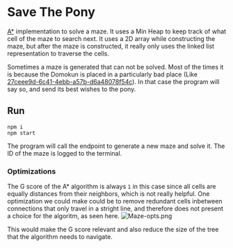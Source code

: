 # Save The Pony

[A*](https://en.wikipedia.org/wiki/A*_search_algorithm) implementation to solve a maze.
It uses a Min Heap to keep track of what cell of the maze to search next.
It uses a 2D array while constructing the maze, but after the maze is constructed, it really only uses the linked list representation to traverse the cells.

Sometimes a maze is generated that can not be solved. Most of the times it is because the Domokun is placed in a particularly bad place (Like [27ceee9d-6c41-4ebb-a57b-d6a48078f54c](https://enslev.dk/bad-maze.png)).
In that case the program will say so, and send its best wishes to the pony.

## Run
```
npm i
npm start
```

The program will call the endpoint to generate a new maze and solve it.
The ID of the maze is logged to the terminal.

### Optimizations
The G score of the A* algorithm is always `1` in this case since all cells are equally distances from their neighbors, which is not really helpful.
One optimization we could make could be to remove redundant cells inbetween connections that only travel in a stright line, and therefore does not present a choice for the algoritm, as seen here.
![Maze-opts.png](https://enslev.dk/maze-opts.png)

This would make the G score relevant and also reduce the size of the tree that the algorithm needs to navigate.